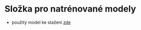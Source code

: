 # Složka pro natrénované modely

- použitý model ke stažení [zde](https://mega.nz/file/t40TnbRJ#7EcYhu64u2R_Eg9OPUxup5axdoT5KfMl7j0GF2riNRY)